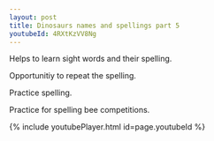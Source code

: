 ```yaml
---
layout: post
title: Dinosaurs names and spellings part 5
youtubeId: 4RXtKzVV8Ng
---
```

 
 
Helps to learn sight words and their spelling.

Opportunitiy to repeat the spelling. 

Practice spelling. 
 
Practice for spelling bee competitions. 
 
{% include youtubePlayer.html id=page.youtubeId %}
 
 
